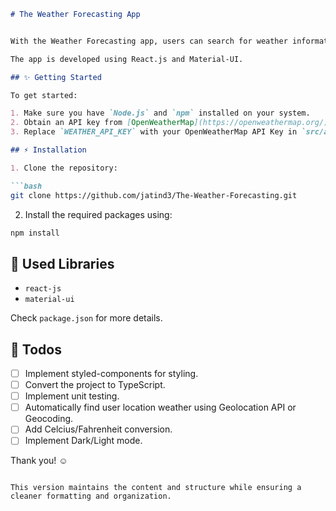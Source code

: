 ```markdown
# The Weather Forecasting App


With the Weather Forecasting app, users can search for weather information by city name and observe the weather for the next 5-6 days with a 3-hour interval.

The app is developed using React.js and Material-UI.

## ✨ Getting Started

To get started:

1. Make sure you have `Node.js` and `npm` installed on your system.
2. Obtain an API key from [OpenWeatherMap](https://openweathermap.org/) by creating an account and [generating your API key](https://home.openweathermap.org/api_keys).
3. Replace `WEATHER_API_KEY` with your OpenWeatherMap API Key in `src/api/OpenWeatherService.js`.

## ⚡ Installation

1. Clone the repository:

```bash
git clone https://github.com/jatind3/The-Weather-Forecasting.git
```

2. Install the required packages using:

```bash
npm install
```

## 📙 Used Libraries

- `react-js`
- `material-ui`

Check `package.json` for more details.

## 📄 Todos

- [ ] Implement styled-components for styling.
- [ ] Convert the project to TypeScript.
- [ ] Implement unit testing.
- [ ] Automatically find user location weather using Geolocation API or Geocoding.
- [ ] Add Celcius/Fahrenheit conversion.
- [ ] Implement Dark/Light mode.

Thank you! ☺
```

This version maintains the content and structure while ensuring a cleaner formatting and organization.
